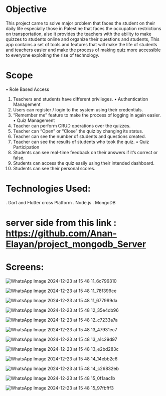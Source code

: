 # Objective

This project came to solve major problem that faces the student on their daily life especially 
those in Palestine that faces the occupation restrictions on transportation, also it provides the 
teachers with the ability to make quizzes to students online and organize their questions and 
students, This app contains a set of tools and features that will make the life of students and 
teachers easier and make the process of making quiz more accessible to everyone exploiting the 
rise of technology.


# Scope 
• Role Based Access 
  1. Teachers and students have different privileges. 
• Authentication Management 
  1. Users can register / login to the system using their credentials. 
  2. “Remember me” feature to make the process of logging in again easier. 
• Quiz Management 
  1. Teacher can perform CRUD operations over the quizzes.
  2. Teacher can “Open” or “Close” the quiz by changing its status.
  3. Teacher can see the number of students and questions created.
  4. Teacher can see the results of students who took the quiz. 
• Quiz Participation
 1. Students can see real-time feedback on their answers if it’s correct or false.
 2. Students can access the quiz easily using their intended dashboard.
 3.  Students can see their personal scores.


# Technologies Used: 

. Dart and Flutter cross Platform 
. Node.js
. MongoDB


# server side from this link : https://github.com/Anan-Elayan/project_mongodb_Server


# Screens:

![WhatsApp Image 2024-12-23 at 15 48 11_6c796310](https://github.com/user-attachments/assets/2f4605f9-95cf-45fe-b8fb-5068b6718dc8)


![WhatsApp Image 2024-12-23 at 15 48 11_78f399ce](https://github.com/user-attachments/assets/529eddad-491b-4c49-9fb3-992afbf02c20)


![WhatsApp Image 2024-12-23 at 15 48 11_677999da](https://github.com/user-attachments/assets/01c14754-76cf-4e91-ba96-7461be3287dd)


![WhatsApp Image 2024-12-23 at 15 48 12_35e4db96](https://github.com/user-attachments/assets/6f3f8a33-f0e9-4494-95f1-92b0b4494109)


![WhatsApp Image 2024-12-23 at 15 48 12_c7233a7a](https://github.com/user-attachments/assets/d99febba-9fd6-48cc-988c-ef987dcdfa5b)


![WhatsApp Image 2024-12-23 at 15 48 13_47931ec7](https://github.com/user-attachments/assets/6d99bc43-e5b3-460f-9474-f209c1683cbc)


![WhatsApp Image 2024-12-23 at 15 48 13_a1c29d97](https://github.com/user-attachments/assets/8258f6b4-e298-4397-87e4-0b98a07bb3cd)


![WhatsApp Image 2024-12-23 at 15 48 13_e2bd283c](https://github.com/user-attachments/assets/8e079c6f-76ac-4e4b-b678-185cb5a705e7)


![WhatsApp Image 2024-12-23 at 15 48 14_14ebb2c6](https://github.com/user-attachments/assets/d62aff2c-2e03-4adf-8259-bfcac069a33a)


![WhatsApp Image 2024-12-23 at 15 48 14_c26832eb](https://github.com/user-attachments/assets/72441c44-3ce6-42db-a2d8-d1238feadc86)


![WhatsApp Image 2024-12-23 at 15 48 15_0f1aac1b](https://github.com/user-attachments/assets/29a6f6dd-92f9-479e-a634-65191995c050)


![WhatsApp Image 2024-12-23 at 15 48 15_97fbfff3](https://github.com/user-attachments/assets/97044906-a04c-4b1c-804f-4efc05213d80)















